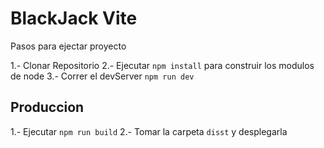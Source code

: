 # BlackJack Vite

Pasos para ejectar proyecto 

1.- Clonar Repositorio
2.- Ejecutar `npm install` para construir los modulos de node
3.- Correr el devServer `npm run dev`

## Produccion


1.- Ejecutar `npm run build`
2.- Tomar la carpeta `disst` y desplegarla 

